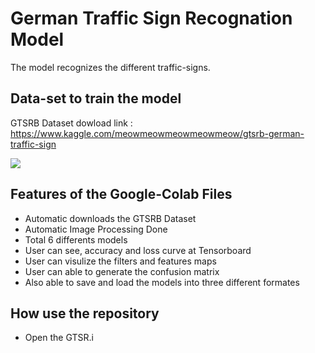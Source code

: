 # German Traffic Sign Recognation Model
The model recognizes the different traffic-signs.
## Data-set to train the model
GTSRB Dataset dowload link : https://www.kaggle.com/meowmeowmeowmeowmeow/gtsrb-german-traffic-sign

![](https://github.com/kairavpatel/Traffic_Sign_Recognation/blob/master/Images/GTSR_Dataset.png)
## Features of the Google-Colab Files
- Automatic downloads the GTSRB Dataset
- Automatic Image Processing Done
- Total 6 differents models
- User can see, accuracy and loss curve at Tensorboard
- User can visulize the filters and features maps
- User can able to generate the confusion matrix
- Also able to save and load the models into three different formates
## How use the repository
- Open the GTSR.i
